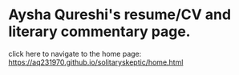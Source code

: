 # Aysha Qureshi's resume/CV and literary commentary page.
click here to navigate to the home page: https://aq231970.github.io/solitaryskeptic/home.html 
